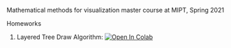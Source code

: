 Mathematical methods for visualization master course at MIPT, Spring 2021

Homeworks

1. Layered Tree Draw Algorithm: [![Open In Colab](https://colab.research.google.com/assets/colab-badge.svg)](https://colab.research.google.com/drive/10ZPGEFvfdCwETJ3ra1PEz5EkfLa961kK?usp=sharing)